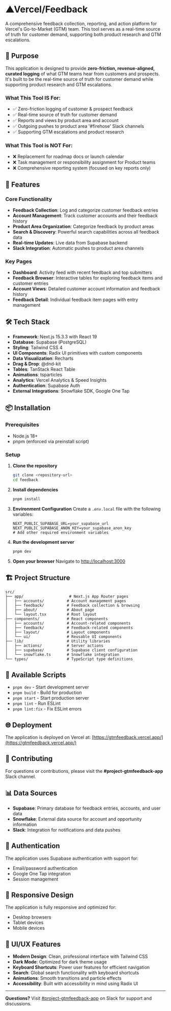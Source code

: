 # ▲Vercel/Feedback

A comprehensive feedback collection, reporting, and action platform for Vercel's Go-to-Market (GTM) team. This tool serves as a real-time source of truth for customer demand, supporting both product research and GTM escalations.

## 🎯 Purpose

This application is designed to provide **zero-friction, revenue-aligned, curated logging** of what GTM teams hear from customers and prospects. It's built to be the real-time source of truth for customer demand while supporting product research and GTM escalations.

### What This Tool IS For:
- ✅ Zero-friction logging of customer & prospect feedback
- ✅ Real-time source of truth for customer demand
- ✅ Reports and views by product area and account
- ✅ Outgoing pushes to product area '#firehose' Slack channels
- ✅ Supporting GTM escalations and product research

### What This Tool is NOT For:
- ❌ Replacement for roadmap docs or launch calendar
- ❌ Task management or responsibility assignment for Product teams
- ❌ Comprehensive reporting system (focused on key reports only)

## 🚀 Features

### Core Functionality
- **Feedback Collection**: Log and categorize customer feedback entries
- **Account Management**: Track customer accounts and their feedback history
- **Product Area Organization**: Categorize feedback by product areas
- **Search & Discovery**: Powerful search capabilities across all feedback data
- **Real-time Updates**: Live data from Supabase backend
- **Slack Integration**: Automatic pushes to product area channels

### Key Pages
- **Dashboard**: Activity feed with recent feedback and top submitters
- **Feedback Browser**: Interactive tables for exploring feedback items and customer entries
- **Account Views**: Detailed customer account information and feedback history
- **Feedback Detail**: Individual feedback item pages with entry management

## 🛠 Tech Stack

- **Framework**: Next.js 15.3.3 with React 19
- **Database**: Supabase (PostgreSQL)
- **Styling**: Tailwind CSS 4
- **UI Components**: Radix UI primitives with custom components
- **Data Visualization**: Recharts
- **Drag & Drop**: @dnd-kit
- **Tables**: TanStack React Table
- **Animations**: tsparticles
- **Analytics**: Vercel Analytics & Speed Insights
- **Authentication**: Supabase Auth
- **External Integrations**: Snowflake SDK, Google One Tap

## 📦 Installation

### Prerequisites
- Node.js 18+ 
- pnpm (enforced via preinstall script)

### Setup

1. **Clone the repository**
   ```bash
   git clone <repository-url>
   cd feedback
   ```

2. **Install dependencies**
   ```bash
   pnpm install
   ```

3. **Environment Configuration**
   Create a `.env.local` file with the following variables:
   ```env
   NEXT_PUBLIC_SUPABASE_URL=your_supabase_url
   NEXT_PUBLIC_SUPABASE_ANON_KEY=your_supabase_anon_key
   # Add other required environment variables
   ```

4. **Run the development server**
   ```bash
   pnpm dev
   ```

5. **Open your browser**
   Navigate to [http://localhost:3000](http://localhost:3000)

## 🏗 Project Structure

```
src/
├── app/                    # Next.js App Router pages
│   ├── accounts/          # Account management pages
│   ├── feedback/          # Feedback collection & browsing
│   ├── about/             # About page
│   └── layout.tsx         # Root layout
├── components/            # React components
│   ├── accounts/          # Account-related components
│   ├── feedback/          # Feedback-related components
│   ├── layout/            # Layout components
│   └── ui/                # Reusable UI components
├── lib/                   # Utility libraries
│   ├── actions/           # Server actions
│   ├── supabase/          # Supabase client configuration
│   └── snowflake.ts       # Snowflake integration
└── types/                 # TypeScript type definitions
```

## 🔧 Available Scripts

- `pnpm dev` - Start development server
- `pnpm build` - Build for production
- `pnpm start` - Start production server
- `pnpm lint` - Run ESLint
- `pnpm lint:fix` - Fix ESLint errors

## 🌐 Deployment

The application is deployed on Vercel at: [https://gtmfeedback.vercel.app/](https://gtmfeedback.vercel.app/)

## 🤝 Contributing

For questions or contributions, please visit the **#project-gtmfeedback-app** Slack channel.

## 📊 Data Sources

- **Supabase**: Primary database for feedback entries, accounts, and user data
- **Snowflake**: External data source for account and opportunity information
- **Slack**: Integration for notifications and data pushes

## 🔐 Authentication

The application uses Supabase authentication with support for:
- Email/password authentication
- Google One Tap integration
- Session management

## 📱 Responsive Design

The application is fully responsive and optimized for:
- Desktop browsers
- Tablet devices
- Mobile devices

## 🎨 UI/UX Features

- **Modern Design**: Clean, professional interface with Tailwind CSS
- **Dark Mode**: Optimized for dark theme usage
- **Keyboard Shortcuts**: Power user features for efficient navigation
- **Search**: Global search functionality with keyboard shortcuts
- **Animations**: Smooth transitions and particle effects
- **Accessibility**: Built with accessibility in mind using Radix UI

---

**Questions?** Visit [#project-gtmfeedback-app](https://vercel.slack.com/archives/C094FVBAVLH) on Slack for support and discussions.